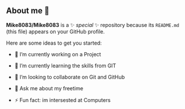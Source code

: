 ## About me 👋

**Mike8083/Mike8083** is a ✨ _special_ ✨ repository because its `README.md` (this file) appears on your GitHub profile.

Here are some ideas to get you started:

- 🔭 I’m currently working on a Project
- 🌱 I’m currently learning the skills from GIT
- 👯 I’m looking to collaborate on Git and GitHub

- 💬 Ask me about my freetime

- ⚡ Fun fact: im intersested at Computers
